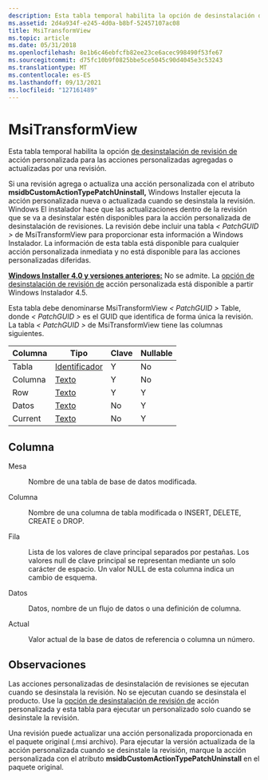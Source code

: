 ```yaml
---
description: Esta tabla temporal habilita la opción de desinstalación de revisión de acción personalizada para las acciones personalizadas agregadas o actualizadas por una revisión.
ms.assetid: 2d4a934f-e245-4d0a-b8bf-52457107ac08
title: MsiTransformView
ms.topic: article
ms.date: 05/31/2018
ms.openlocfilehash: 8e1b6c46ebfcfb82ee23ce6acec998490f53fe67
ms.sourcegitcommit: d75fc10b9f0825bbe5ce5045c90d4045e3c53243
ms.translationtype: MT
ms.contentlocale: es-ES
ms.lasthandoff: 09/13/2021
ms.locfileid: "127161489"
---
```

# <a name="msitransformview"></a>MsiTransformView

Esta tabla temporal habilita la opción [de desinstalación de revisión de](custom-action-patch-uninstall-option.md) acción personalizada para las acciones personalizadas agregadas o actualizadas por una revisión.

Si una revisión agrega o actualiza una acción personalizada con el atributo **msidbCustomActionTypePatchUninstall,** Windows Installer ejecuta la acción personalizada nueva o actualizada cuando se desinstala la revisión. Windows El instalador hace que las actualizaciones dentro de la revisión que se va a desinstalar estén disponibles para la acción personalizada de desinstalación de revisiones. La revisión debe incluir una tabla *&lt; PatchGUID &gt;* de MsiTransformView para proporcionar esta información a Windows Instalador. La información de esta tabla está disponible para cualquier acción personalizada inmediata y no está disponible para las acciones personalizadas diferidas.

**[Windows Installer 4.0 y versiones anteriores:](not-supported-in-windows-installer-4-0.md)** No se admite. La [opción de desinstalación de revisión de](custom-action-patch-uninstall-option.md) acción personalizada está disponible a partir Windows Instalador 4.5.

Esta tabla debe denominarse MsiTransformView *&lt; PatchGUID &gt;* Table, donde *&lt; PatchGUID &gt;* es el GUID que identifica de forma única la revisión. La tabla *&lt; PatchGUID &gt;* de MsiTransformView tiene las columnas siguientes.



| Columna  | Tipo                         | Clave | Nullable |
|---------|------------------------------|-----|----------|
| Tabla   | [Identificador](identifier.md) | Y   | No        |
| Columna  | [Texto](text.md)             | Y   | No        |
| Row     | [Texto](text.md)             | Y   | Y        |
| Datos    | [Texto](text.md)             | No   | Y        |
| Current | [Texto](text.md)             | No   | Y        |



 

## <a name="column"></a>Columna

<dl> <dt>

<span id="Table"></span><span id="table"></span><span id="TABLE"></span>Mesa
</dt> <dd>

Nombre de una tabla de base de datos modificada.

</dd> <dt>

<span id="Column"></span><span id="column"></span><span id="COLUMN"></span>Columna
</dt> <dd>

Nombre de una columna de tabla modificada o INSERT, DELETE, CREATE o DROP.

</dd> <dt>

<span id="Row"></span><span id="row"></span><span id="ROW"></span>Fila
</dt> <dd>

Lista de los valores de clave principal separados por pestañas. Los valores null de clave principal se representan mediante un solo carácter de espacio. Un valor NULL de esta columna indica un cambio de esquema.

</dd> <dt>

<span id="Data"></span><span id="data"></span><span id="DATA"></span>Datos
</dt> <dd>

Datos, nombre de un flujo de datos o una definición de columna.

</dd> <dt>

<span id="Current"></span><span id="current"></span><span id="CURRENT"></span>Actual
</dt> <dd>

Valor actual de la base de datos de referencia o columna un número.

</dd> </dl>

## <a name="remarks"></a>Observaciones

Las acciones personalizadas de desinstalación de revisiones se ejecutan cuando se desinstala la revisión. No se ejecutan cuando se desinstala el producto. Use la [opción de desinstalación de revisión de](custom-action-patch-uninstall-option.md) acción personalizada y esta tabla para ejecutar un personalizado solo cuando se desinstale la revisión.

Una revisión puede actualizar una acción personalizada proporcionada en el paquete original (.msi archivo). Para ejecutar la versión actualizada de la acción personalizada cuando se desinstale la revisión, marque la acción personalizada con el atributo **msidbCustomActionTypePatchUninstall** en el paquete original.

 

 



